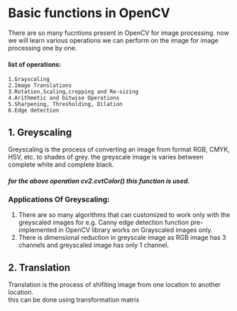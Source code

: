 # Basic functions in OpenCV

There are so many fucntions present in OpenCV for image processing.
now we will learn various operations we can perform on the image for image processing one by one.

#### list of operations:
    1.Grayscaling
    2.Image Translations
    3.Rotation,Scaling,cropping and Re-sizing
    4.Arithmetic and bitwise Operations
    5.Sharpening, Thresholding, Dilation
    6.Edge detection

## 1. Greyscaling

Greyscaling is the process of converting an image from  format RGB, CMYK, HSV, etc. to shades of grey. the greyscale image is varies between complete white and complete black.<br>
##### for the above operation cv2.cvtColor() this function is used.

### Applications Of Greyscaling:
1. There are so many algorithms that can customized to work only with the greyscaled images for e.g. Canny edge detection function pre-implemented in OpenCV library works on Grayscaled images only.
2. There is dimensional reduction in greyscale image as RGB image has 3 channels and greyscaled image has only 1 channel.


## 2. Translation 
Translation is the process of shifiting image from one location to another location.<br>
this can be done using transformation matrix

<br>



